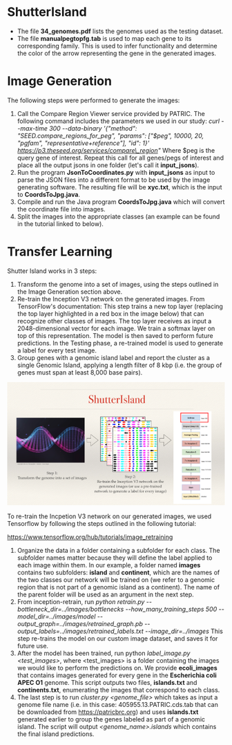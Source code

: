 # ShutterIsland

* The file **34_genomes.pdf** lists the genomes used as the testing dataset. 
* The file **manualpegtopfg.tab** is used to map each gene to its corresponding family. This is used to infer functionality and determine the color of the arrow representing the gene in the generated images. 

<h1> Image Generation </h1> 

The following steps were performed to generate the images:

1. Call the Compare Region Viewer service provided by PATRIC. The following command includes the parameters we used in our study:
    *curl --max-time 300 --data-binary '{\"method\": \"SEED.compare\_regions\_for\_peg\", \"params\": [\"$peg\", 10000, 20, \"pgfam\", \"representative+reference\"], \"id\": 1}'         https://p3.theseed.org/services/compare\_region"*
    Where $peg is the query gene of interest. Repeat this call for all genes/pegs of interest and place all the output jsons in one folder (let's call it **input\_jsons**). 
1. Run the program **JsonToCoordinates.py** with **input\_jsons** as input to parse the JSON files into a different format to be used by the image generating software. The resulting file will be **xyc.txt**, which is the input to **CoordsToJpg.java**. 
1. Compile and run the Java program **CoordsToJpg.java** which will convert the coordinate file into images. 
1. Split the images into the appropriate classes (an example can be found in the tutorial linked to below). 

<h1> Transfer Learning </h1> 

Shutter Island works in 3 steps: 

1. Transform the genome into a set of images, using the steps outlined in the Image Generation section above. 
1. Re-train the Inception V3 network on the generated images. From TensorFlow's documentation: This step trains a new top layer (replacing the top layer highlighted in a red box in the image below) that can recognize other classes of images. The top layer receives as input a 2048-dimensional vector for each image. We train a softmax layer on top of this representation.
The model is then saved to perform future predictions. In the Testing phase, a re-trained model is used to generate a label for every test image. 
1. Group genes with a genomic island label and report the cluster as a single Genomic Island, applying a length filter of 8 kbp (i.e. the group of genes must span at least 8,000 base pairs). 

<img src="ShutterIsland.png">

To re-train the Incpetion V3 network on our generated images, we used Tensorflow by following the steps outlined in the following tutorial:

https://www.tensorflow.org/hub/tutorials/image_retraining

1. Organize the data in a folder containing a subfolder for each class. The subfolder names matter because they will define the label applied to each image within them. In our example, a folder named **images** contains two subfolders: **island** and **continent**, which are the names of the two classes our network will be trained on (we refer to a genomic region that is not part of a genomic island as a continent). The name of the parent folder will be used as an argument in the next step. 
1. From inception-retrain, run *python retrain.py --bottleneck_dir=../images/bottlenecks --how_many_training_steps 500 --model_dir=../images/model --output_graph=../images/retrained_graph.pb --output_labels=../images/retrained_labels.txt --image_dir=../images*
This step re-trains the model on our custom image dataset, and saves it for future use. 
1. After the model has been trained, run python *label_image.py <test_images>*, where <test_images> is a folder containing the images we would like to perform the predictions on. We provide **ecoli_images** that contains images generated for every gene in the **Escherichia coli APEC O1** genome. This script outputs two files, **islands.txt** and **continents.txt**, enumerating the images that correspond to each class. 
1. The last step is to run *cluster.py <genome_file>* which takes as input a genome file name (i.e. in this case: 405955.13.PATRIC.cds.tab that can be downloaded from https://patricbrc.org) and uses **islands.txt** generated earlier to group the genes labeled as part of a genomic island. The script will output *<genome_name>.islands* which contains the final island predictions. 
